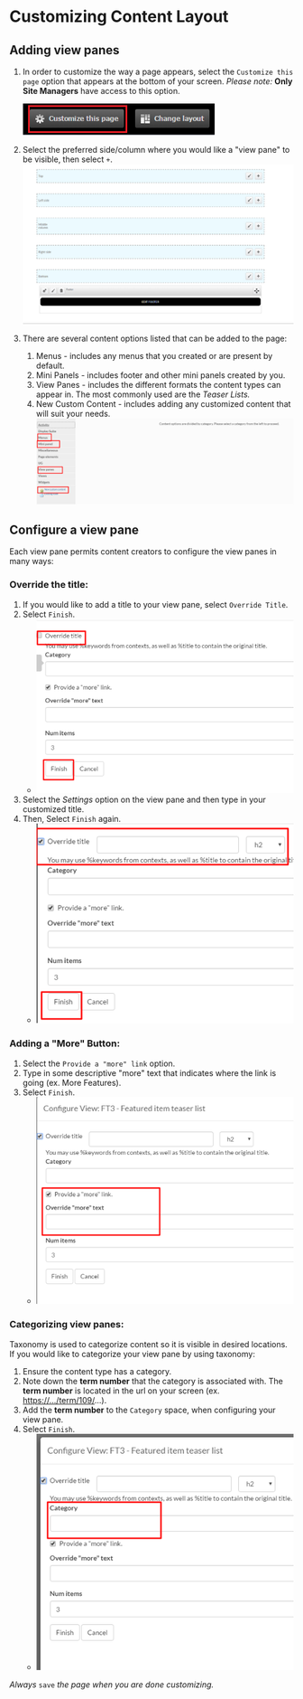 # Customizing Content Layout

## Adding view panes

1. In order to customize the way a page appears, select the `Customize this page` option that appears at the bottom of your screen. _Please note:_ **Only Site Managers** have access to this option.

   ![example of customize this page](../.gitbook/assets/customize%20%284%29.png)

2. Select the preferred side/column where you would like a "view pane" to be visible, then select `+`.![example of page layout](../.gitbook/assets/pagelayout.png)
3. There are several content options listed that can be added to the page:
   1. Menus - includes any menus that you created or are present by default.
   2. Mini Panels - includes footer and other mini panels created by you.
   3. View Panes - includes the different formats the content types can appear in. The most commonly used are the _Teaser Lists._
   4. New Custom Content - includes adding any customized content that will suit your needs.![example of content options](../.gitbook/assets/contentoptions.png)

## Configure a view pane

Each view pane permits content creators to configure the view panes in many ways:

### Override the title:

1. If you would like to add a title to your view pane, select `Override Title`.
2. Select `Finish`.
   * ![example of first step to override title](../.gitbook/assets/overridetitle1%20%282%29.png)
3. Select the _Settings_ option on the view pane and then type in your customized title.
4. Then, Select `Finish` again.
   * ![example of first step to override title](../.gitbook/assets/overridetitle2.png)

### Adding a "More" Button:

1. Select the `Provide a "more" link` option.
2. Type in some descriptive "more" text that indicates where the link is going \(ex. More Features\).
3. Select `Finish`.
   * ![example of adding more link text](../.gitbook/assets/morelink%20%282%29.png)

### Categorizing view panes:

Taxonomy is used to categorize content so it is visible in desired locations. If you would like to categorize your view pane by using taxonomy:

1. Ensure the content type has a category.
2. Note down the **term number** that the category is associated with. The **term number** is located in the url on your screen \(ex. [https://.../term/109/](https://.../term/109/)...\).
3. Add the **term number** to the `Category` space, when configuring your view pane.
4. Select `Finish`.
   * ![example of adding a category](../.gitbook/assets/category%20%281%29.png)

_Always_ `save` _the page when you are done customizing._

